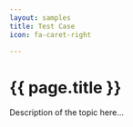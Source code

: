 ```yaml
---
layout: samples
title: Test Case
icon: fa-caret-right

---
```


{{ page.title }}
===

Description of the topic here...
